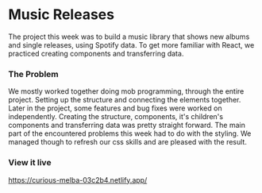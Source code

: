 # Music Releases

The project this week was to build a music library that shows new albums and single releases, using Spotify data. To get more familiar with React, we practiced creating components and transferring data.

### The Problem

We mostly worked together doing mob programming, through the entire project. Setting up the structure and connecting the elements together. Later in the project, some features and bug fixes were worked on independently. 
Creating the structure, components, it's children's components and transferring data was pretty straight forward. The main part of the encountered problems this week had to do with the styling. We managed though to refresh our css skills and are pleased with the result. 

### View it live

https://curious-melba-03c2b4.netlify.app/

